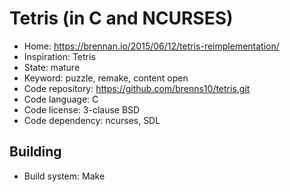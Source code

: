 # Tetris (in C and NCURSES)

- Home: https://brennan.io/2015/06/12/tetris-reimplementation/
- Inspiration: Tetris
- State: mature
- Keyword: puzzle, remake, content open
- Code repository: https://github.com/brenns10/tetris.git
- Code language: C
- Code license: 3-clause BSD
- Code dependency: ncurses, SDL

## Building

- Build system: Make
